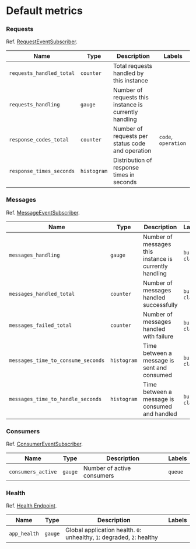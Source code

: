 # Default metrics

### Requests
Ref. [RequestEventSubscriber](../../src/Metrics/EventSubscriber/RequestEventSubscriber.php).

| Name                     | Type        | Description                                            | Labels              |
|--------------------------|-------------|--------------------------------------------------------|---------------------|
| `requests_handled_total` | `counter`   | Total requests handled by this instance                |                     |
| `requests_handling`      | `gauge`     | Number of requests this instance is currently handling |                     |
| `response_codes_total`   | `counter`   | Number of requests per status code and operation       | `code`, `operation` |
| `response_times_seconds` | `histogram` | Distribution of response times in seconds              |                     |

### Messages
Ref. [MessageEventSubscriber](../../src/Metrics/EventSubscriber/MessageEventSubscriber.php).

| Name                               | Type        | Description                                            | Labels         |
|------------------------------------|-------------|--------------------------------------------------------|----------------|
| `messages_handling`                | `gauge`     | Number of messages this instance is currently handling | `bus`, `class` |
| `messages_handled_total`           | `counter`   | Number of messages handled successfully                | `bus`, `class` |
| `messages_failed_total`            | `counter`   | Number of messages handled with failure                | `bus`, `class` |
| `messages_time_to_consume_seconds` | `histogram` | Time between a message is sent and consumed            | `bus`, `class` |
| `messages_time_to_handle_seconds`  | `histogram` | Time between a message is consumed and handled         | `bus`, `class` |

### Consumers
Ref. [ConsumerEventSubscriber](../../src/Metrics/EventSubscriber/ConsumerEventSubscriber.php).

| Name               | Type    | Description                | Labels  |
|--------------------|---------|----------------------------|---------|
| `consumers_active` | `gauge` | Number of active consumers | `queue` |

### Health
Ref. [Health Endpoint](../../src/Health/Controller/Endpoint.php). 

| Name         | Type    | Description                                                            | Labels |
|--------------|---------|------------------------------------------------------------------------|--------|
| `app_health` | `gauge` | Global application health. `0`: unhealthy, `1`: degraded, `2`: healthy |        |
